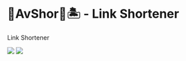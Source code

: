 # 🔗AvShor🔗🏝️ - Link Shortener
Link Shortener

![](https://github-profile-summary-cards.vercel.app/api/cards/most-commit-language?username=Realiz-R&theme=solarized_dark)
![](https://github-profile-summary-cards.vercel.app/api/cards/repos-per-language?username=Realiz-R&theme=solarized_dark)
